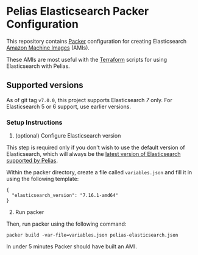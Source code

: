 # Pelias Elasticsearch Packer Configuration

This repository contains [Packer](https://packer.io/) configuration for creating Elasticsearch [Amazon Machine Images](https://docs.aws.amazon.com/AWSEC2/latest/UserGuide/AMIs.html) (AMIs).

These AMIs are most useful with the [Terraform](https://github.com/pelias/terraform-elasticsearch) scripts for using Elasticsearch with Pelias.

## Supported versions

As of git tag `v7.0.0`, this project supports Elasticsearch *7* only. For Elasticsearch 5 or 6 support, use earlier versions.

### Setup Instructions


1. (optional) Configure Elasticsearch version

This step is required only if you don't wish to use the default version of Elasticsearch, which will always be the [latest version of Elasticsearch supported by Pelias](https://github.com/pelias/documentation/blob/master/requirements.md).

Within the packer directory, create a file called `variables.json` and fill it in using the following template:

```
{
  "elasticsearch_version": "7.16.1-amd64"
}
```


2. Run packer

Then, run packer using the following command:
```
packer build -var-file=variables.json pelias-elasticsearch.json
```

In under 5 minutes Packer should have built an AMI.
